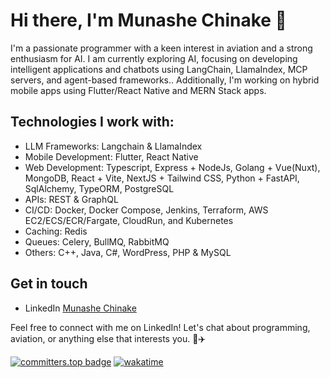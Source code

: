 # Hi there, I'm Munashe Chinake 👋

I'm a passionate programmer with a keen interest in aviation and a strong enthusiasm for AI. I am currently exploring AI, focusing on developing intelligent applications and chatbots using LangChain, LlamaIndex, MCP servers, and agent-based frameworks.. Additionally, I'm working on hybrid mobile apps using Flutter/React Native and MERN Stack apps. 

## Technologies I work with:
- LLM Frameworks: Langchain & LlamaIndex
- Mobile Development: Flutter, React Native
- Web Development: Typescript, Express + NodeJs, Golang + Vue(Nuxt), MongoDB, React + Vite, NextJS + Tailwind CSS, Python + FastAPI, SqlAlchemy, TypeORM, PostgreSQL
- APIs: REST & GraphQL
- CI/CD: Docker, Docker Compose, Jenkins, Terraform, AWS EC2/ECS/ECR/Fargate, CloudRun, and Kubernetes
- Caching: Redis
- Queues: Celery, BullMQ, RabbitMQ
- Others: C++, Java, C#, WordPress, PHP & MySQL

## Get in touch
- LinkedIn [Munashe Chinake](https://www.linkedin.com/in/munashe-chinake/)

Feel free to connect with me on LinkedIn! Let's chat about programming, aviation, or anything else that interests you. 🚀✈️

[![committers.top badge](https://user-badge.committers.top/zimbabwe_private/TheArtifulProgrammer.svg)](https://user-badge.committers.top/zimbabwe_private/TheArtifulProgrammer)  [![wakatime](https://wakatime.com/badge/user/190a1c06-e9ad-43aa-9e4b-cfd0e814f780.svg)](https://wakatime.com/@190a1c06-e9ad-43aa-9e4b-cfd0e814f780)

<!---
TheArtifulProgrammer/TheArtifulProgrammer is a ✨ special ✨ repository because its `README.md` (this file) appears on your GitHub profile.
You can click the Preview link to take a look at your changes.
--->
